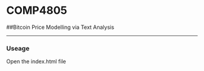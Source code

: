 # COMP4805

##Bitcoin Price Modelling via Text Analysis 

*******

### Useage

Open the index.html file

